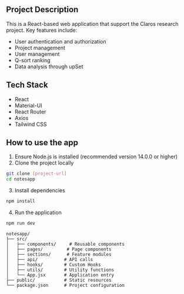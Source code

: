 ## Project Description
This is a React-based web application that support the Claros research project. Key features include:

- User authentication and authorization
- Project management
- User management
- Q-sort ranking
- Data analysis through upSet


## Tech Stack
- React
- Material-UI
- React Router
- Axios
- Tailwind CSS

## How to use the app

1. Ensure Node.js is installed (recommended version 14.0.0 or higher)
2. Clone the project locally
```bash
git clone [project-url]
cd notesapp
```

3. Install dependencies
```bash
npm install
```

4. Run the application
```bash
npm run dev
```

```
notesapp/
├── src/
│   ├── components/     # Reusable components
│   ├── pages/         # Page components
│   ├── sections/      # Feature modules
│   ├── api/          # API calls
│   ├── hooks/        # Custom Hooks
│   ├── utils/        # Utility functions
│   └── App.jsx       # Application entry
├── public/           # Static resources
└── package.json      # Project configuration
```
